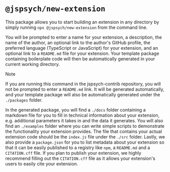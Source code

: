 # `@jspsych/new-extension`
This package allows you to start building an extension in any directory by simply running `npx @jspsych/new-extension` from the command line.

You will be prompted to enter a name for your extension, a description, the name of the author, an optional link to the author's GitHub profile, the preferred language (TypeScript or JavaScript) for your extension, and an optional link to a `README.md` file for your extension. Your template package containing boilerplate code will then be automatically generated in your current working directory.

> [!NOTE]
> If you are running this command in the jspsych-contrib repository, you will not be prompted to enter a `README.md` link. It will be generated automatically, and your template package will also be automatically generated under the `./packages` folder.

In the generated package, you will find a `./docs` folder containing a markdown file for you to fill in technical information about your extension, e.g. additional parameters it takes in and the data it generates. You will also find an `./examples` folder where you can write simple scripts to demonstrate the functionality your extension provides. The file that contains your actual extension code should be the `index.js` file under the `./src` folder. Lastly, we also provide a `package.json` for you to list metadata about your extension so that it can be easily published to a registry like `npm`, a `README.md` and a `CITATION.cff` file. If you plan to publish your extension, we highly recommend filling out the `CITATION.cff` file as it allows your extension's users to easily cite your extension.

